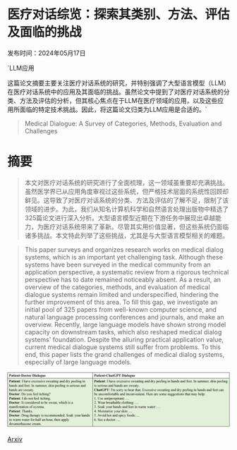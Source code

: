 # 医疗对话综览：探索其类别、方法、评估及面临的挑战

发布时间：2024年05月17日

`LLM应用

这篇论文摘要主要关注医疗对话系统的研究，并特别强调了大型语言模型（LLM）在医疗对话系统中的应用及其面临的挑战。虽然论文中提到了对医疗对话系统的分类、方法及评估的分析，但其核心焦点在于LLM在医疗领域的应用，以及这些应用所面临的特定技术挑战。因此，将这篇论文归类为LLM应用是合适的。`

> Medical Dialogue: A Survey of Categories, Methods, Evaluation and Challenges

# 摘要

> 本文对医疗对话系统的研究进行了全面梳理，这一领域虽重要却充满挑战。虽然医学界已从应用角度审视过这些系统，但严格技术层面的系统性回顾却鲜见。这导致了对医疗对话系统的分类、方法及评估的了解不足，限制了该领域的进步。为此，我们从知名计算机科学和自然语言处理出版物中精选了325篇论文进行深入分析。大型语言模型近期在下游任务中展现出卓越能力，为医疗对话系统带来了革新。尽管其实用价值显著，但这些系统仍面临诸多挑战。本文特此列举了这些挑战，尤其是与大型语言模型相关的难题。

> This paper surveys and organizes research works on medical dialog systems, which is an important yet challenging task. Although these systems have been surveyed in the medical community from an application perspective, a systematic review from a rigorous technical perspective has to date remained noticeably absent. As a result, an overview of the categories, methods, and evaluation of medical dialogue systems remain limited and underspecified, hindering the further improvement of this area. To fill this gap, we investigate an initial pool of 325 papers from well-known computer science, and natural language processing conferences and journals, and make an overview. Recently, large language models have shown strong model capacity on downstream tasks, which also reshaped medical dialog systems' foundation. Despite the alluring practical application value, current medical dialogue systems still suffer from problems. To this end, this paper lists the grand challenges of medical dialog systems, especially of large language models.

![医疗对话综览：探索其类别、方法、评估及面临的挑战](../../../paper_images/2405.10630/x1.png)

[Arxiv](https://arxiv.org/abs/2405.10630)